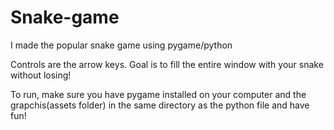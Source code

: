 # Snake-game
I made the popular snake game using pygame/python

Controls are the arrow keys. Goal is to fill the entire window with your snake without losing!

To run, make sure you have pygame installed on your computer and the grapchis(assets folder) in the same directory as the python file and have fun!
